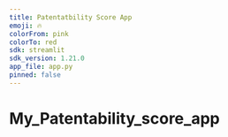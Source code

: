```yaml
---
title: Patentatbility Score App
emoji: 🔥
colorFrom: pink
colorTo: red
sdk: streamlit
sdk_version: 1.21.0
app_file: app.py
pinned: false
---
```



# My_Patentability_score_app


